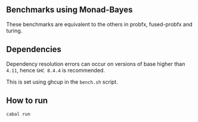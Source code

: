 ## Benchmarks using Monad-Bayes
These benchmarks are equivalent to the others in probfx, fused-probfx and turing.

## Dependencies
Dependency resolution errors can occur on versions of base higher than `4.11`, hence `GHC 8.4.4` is recommended.

This is set using ghcup in the `bench.sh` script.

## How to run
```bash
cabal run
```
